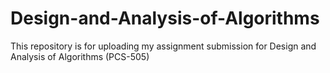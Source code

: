 # Design-and-Analysis-of-Algorithms
This repository is for uploading my assignment submission for Design and Analysis of Algorithms (PCS-505)

